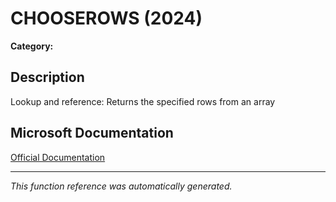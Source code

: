 # CHOOSEROWS (2024)

**Category:** 

## Description
Lookup and reference: Returns the specified rows from an array

## Microsoft Documentation
[Official Documentation](https://support.microsoft.com//en-us/office/chooserows-function-51ace882-9bab-4a44-9625-7274ef7507a3)

---
*This function reference was automatically generated.*
